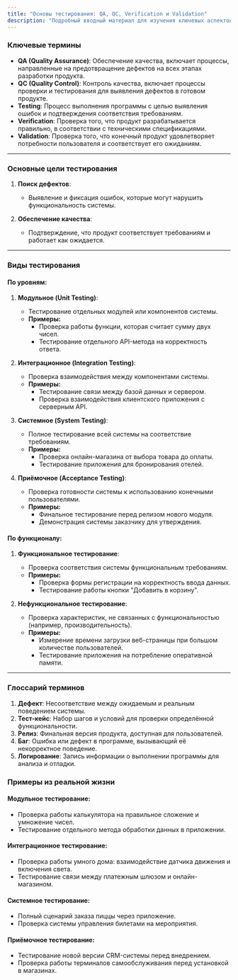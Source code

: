 ```yaml
---
title: "Основы тестирования: QA, QC, Verification и Validation"
description: "Подробный вводный материал для изучения ключевых аспектов тестирования и обеспечения качества."
---
```


### Ключевые термины

- **QA (Quality Assurance)**: Обеспечение качества, включает процессы, направленные на предотвращение дефектов на всех этапах разработки продукта.
- **QC (Quality Control)**: Контроль качества, включает процессы проверки и тестирования для выявления дефектов в готовом продукте.
- **Testing**: Процесс выполнения программы с целью выявления ошибок и подтверждения соответствия требованиям.
- **Verification**: Проверка того, что продукт разрабатывается правильно, в соответствии с техническими спецификациями.
- **Validation**: Проверка того, что конечный продукт удовлетворяет потребности пользователя и соответствует его ожиданиям.

---

### Основные цели тестирования

1. **Поиск дефектов**:

   - Выявление и фиксация ошибок, которые могут нарушить функциональность системы.

2. **Обеспечение качества**:
   - Подтверждение, что продукт соответствует требованиям и работает как ожидается.

---

### Виды тестирования

#### По уровням:

1. **Модульное (Unit Testing)**:
   - Тестирование отдельных модулей или компонентов системы.
   - **Примеры:**
     - Проверка работы функции, которая считает сумму двух чисел.
     - Тестирование отдельного API-метода на корректность ответа.
2. **Интеграционное (Integration Testing)**:

   - Проверка взаимодействия между компонентами системы.
   - **Примеры:**
     - Тестирование связи между базой данных и сервером.
     - Проверка взаимодействия клиентского приложения с серверным API.

3. **Системное (System Testing)**:

   - Полное тестирование всей системы на соответствие требованиям.
   - **Примеры:**
     - Проверка онлайн-магазина от выбора товара до оплаты.
     - Тестирование приложения для бронирования отелей.

4. **Приёмочное (Acceptance Testing)**:
   - Проверка готовности системы к использованию конечными пользователями.
   - **Примеры:**
     - Финальное тестирование перед релизом нового модуля.
     - Демонстрация системы заказчику для утверждения.

#### По функционалу:

1. **Функциональное тестирование**:

   - Проверка соответствия системы функциональным требованиям.
   - **Примеры:**
     - Проверка формы регистрации на корректность ввода данных.
     - Тестирование работы кнопки "Добавить в корзину".

2. **Нефункциональное тестирование**:
   - Проверка характеристик, не связанных с функциональностью (например, производительность).
   - **Примеры:**
     - Измерение времени загрузки веб-страницы при большом количестве пользователей.
     - Тестирование приложения на потребление оперативной памяти.

---

### Глоссарий терминов

1. **Дефект**: Несоответствие между ожидаемым и реальным поведением системы.
2. **Тест-кейс**: Набор шагов и условий для проверки определённой функциональности.
3. **Релиз**: Финальная версия продукта, доступная для пользователей.
4. **Баг**: Ошибка или дефект в программе, вызывающий её некорректное поведение.
5. **Логирование**: Запись информации о выполнении программы для анализа и отладки.

### Примеры из реальной жизни

#### Модульное тестирование:

- Проверка работы калькулятора на правильное сложение и умножение чисел.
- Тестирование отдельного метода обработки данных в приложении.

#### Интеграционное тестирование:

- Проверка работы умного дома: взаимодействие датчика движения и включения света.
- Тестирование связи между платежным шлюзом и онлайн-магазином.

#### Системное тестирование:

- Полный сценарий заказа пиццы через приложение.
- Проверка системы управления билетами на мероприятия.

#### Приёмочное тестирование:

- Тестирование новой версии CRM-системы перед внедрением.
- Проверка работы терминалов самообслуживания перед установкой в магазинах.

